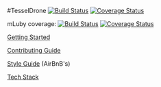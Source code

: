 #TesselDrone [![Build Status](https://secure.travis-ci.org/ConnectedMachines/TesselDrone.png)](http://travis-ci.org/ConnectedMachines/TesselDrone) [![Coverage Status](https://img.shields.io/coveralls/ConnectedMachines/TesselDrone.svg)](https://coveralls.io/r/ConnectedMachines/TesselDrone)

mLuby coverage: [![Build Status](https://secure.travis-ci.org/mLuby/TesselDrone.png)](http://travis-ci.org/ConnectedMachines/TesselDrone) [![Coverage Status](https://img.shields.io/coveralls/mLuby/TesselDrone.svg)](https://coveralls.io/r/mLuby/TesselDrone)

[Getting Started](docs/GETTING-STARTED.md)

[Contributing Guide](docs/CONTRIBUTING.md)

[Style Guide](https://github.com/airbnb/javascript) (AirBnB's)

[Tech Stack](docs/TECH-STACK.md)
